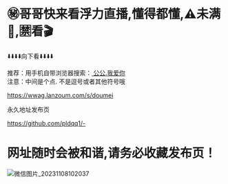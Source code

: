 # ㊙哥哥快来看浮力直播,懂得都懂,⚠未满🔞,🈲看🎬

⬇️⬇️⬇️⬇️向下看⬇️⬇️⬇️⬇️

推荐：用手机自带浏览器搜索：[ 公公.我爱你 ]( 公公.我爱你 )    
注意：中间是个点. 不是逗号或者其他符号哦

[ https://wwag.lanzoum.com/s/doumei ]( https://wwag.lanzoum.com/s/doumei )


永久地址发布页

[ https://github.com/pldqq1/- ]( https://github.com/pldqq1/- )

# 网址随时会被和谐,请务必收藏发布页！

![微信图片_20231108102037](https://github.com/pldqq1/-/assets/161739065/d25c5812-044a-45c0-9a46-f36f4eef6394)
